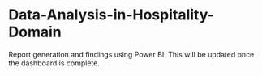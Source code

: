 # Data-Analysis-in-Hospitality-Domain

Report generation and findings using Power BI. This will be updated once the dashboard is complete.
